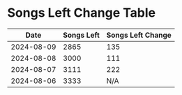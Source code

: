# Songs Left Change Table

| Date       | Songs Left | Songs Left Change |
|------------|------------|-------------------|
| 2024-08-09 | 2865 | 135                |
| 2024-08-08 | 3000 | 111                |
| 2024-08-07 | 3111 | 222                |
| 2024-08-06 | 3333 | N/A                |
